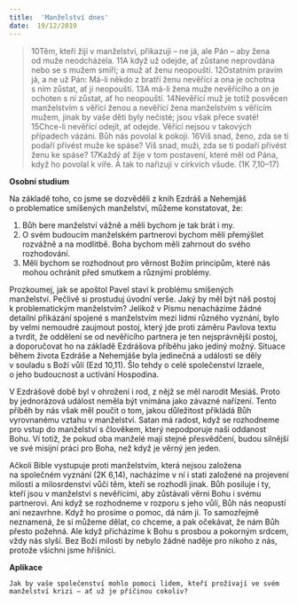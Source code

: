 ```yaml
---
title:  'Manželství dnes'
date:  19/12/2019
---
```


> <p></p>
> 10Těm, kteří žijí v manželství, přikazuji – ne já, ale Pán – aby žena od muže neodcházela. 11A když už odejde, ať zůstane neprovdána nebo se s mužem smíří; a muž ať ženu neopouští. 12Ostatním pravím já, a ne už Pán: Má-li někdo z bratří ženu nevěřící a ona je ochotna s ním zůstat, ať ji ne­opou­ští. 13A má-li žena muže nevěřícího a on je ochoten s ní zůstat, ať ho neopouští. 14Nevěřící muž je totiž posvěcen manželstvím s věřící ženou a nevěřící žena manželstvím s věřícím mužem, jinak by vaše děti byly nečisté; jsou však přece svaté! 15Chce-li nevěřící odejít, ať odejde. Věřící nejsou v takových případech vázáni. Bůh nás povolal k pokoji. 16Víš snad, ženo, zda se ti podaří přivést muže ke spáse? Víš snad, muži, zda se ti podaří přivést ženu ke spáse? 17Každý ať žije v tom postavení, které měl od Pána, když ho povolal k víře. A tak to nařizuji v církvích všude. (1K 7,10–17)

**Osobní studium**

Na základě toho, co jsme se dozvěděli z knih Ezdráš a Nehemjáš o problematice smíšených manželství, můžeme konstatovat, že:

1. Bůh bere manželství vážně a měli bychom je tak brát i my.
2. O svém budoucím manželském partnerovi bychom měli přemýšlet rozvážně a na modlitbě. Boha bychom měli zahrnout do svého rozhodování.
3. Měli bychom se rozhodnout pro věrnost Božím principům, které nás mohou ochránit před smutkem a různými problémy.

Prozkoumej, jak se apoštol Pavel staví k problému smíšených manželství. Pečlivě si prostuduj úvodní verše. Jaký by měl být náš postoj k problematickým manželstvím? Jelikož v Písmu nenacházíme žádné detailní přikázání spojené s manželstvím mezi lidmi různého vyznání, bylo by velmi nemoudré zaujmout postoj, který jde proti záměru Pavlova textu a tvrdit, že oddělení se od nevěřícího partnera je ten nejsprávnější postoj, a doporučovat ho na základě Ezdrášova příběhu jako jediný možný. Situace během života Ezdráše a Nehemjáše byla jedinečná a události se děly v souladu s Boží vůlí (Ezd 10,11). Šlo tehdy o celé společenství Izraele, o jeho budoucnost a uctívání Hospodina.

V Ezdrášově době byl v ohrožení i rod, z nějž se měl narodit Mesiáš. Proto by jednorázová událost neměla být vnímána jako závazné nařízení. Tento příběh by nás však měl poučit o tom, jakou důležitost přikládá Bůh vyrovnanému vztahu v manželství. Satan má radost, když se rozhodneme pro vstup do manželství s člověkem, který nepodporuje naši oddanost Bohu. Ví totiž, že pokud oba manželé mají stejné přesvědčení, budou silnější ve své misijní práci pro Boha, než když je věrný jen jeden.

Ačkoli Bible vystupuje proti manželstvím, která nejsou založena na společném vyznání (2K 6,14), nacházíme v ní i stati založené na projevení milosti a milosrdenství vůči těm, kteří se rozhodli jinak. Bůh posiluje i ty, kteří jsou v manželství s nevěřícími, aby zůstávali věrni Bohu i svému partnerovi. Ani když se rozhodneme v rozporu s jeho vůlí, Bůh nás neopustí ani nezavrhne. Když ho prosíme o pomoc, dá nám ji. To samozřejmě neznamená, že si můžeme dělat, co chceme, a pak očekávat, že nám Bůh přesto požehná. Ale když přicházíme k Bohu s prosbou a pokorným srdcem, vždy nás slyší. Bez Boží milosti by nebylo žádné naděje pro nikoho z nás, protože všichni jsme hříšníci.

**Aplikace**

`Jak by vaše společenství mohlo pomoci lidem, kteří prožívají ve svém manželství krizi – ať už je příčinou cokoliv?`